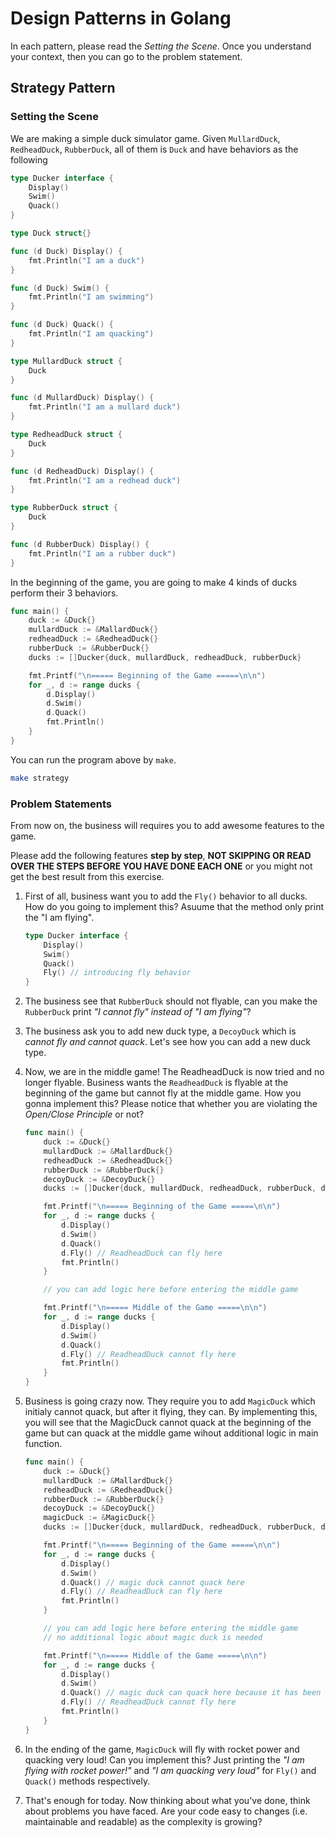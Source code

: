 # Design Patterns in Golang

In each pattern, please read the *Setting the Scene*.
Once you understand your context, then you can go to the problem statement.

## Strategy Pattern

### Setting the Scene

We are making a simple duck simulator game.
Given `MullardDuck`, `RedheadDuck`, `RubberDuck`, all of them is `Duck` and have behaviors as the following

```go
type Ducker interface {
    Display()
    Swim()
    Quack()
}

type Duck struct{}

func (d Duck) Display() {
    fmt.Println("I am a duck")
}

func (d Duck) Swim() {
    fmt.Println("I am swimming")
}

func (d Duck) Quack() {
    fmt.Println("I am quacking")
}

type MullardDuck struct {
    Duck
}

func (d MullardDuck) Display() {
    fmt.Println("I am a mullard duck")
}

type RedheadDuck struct {
    Duck
}

func (d RedheadDuck) Display() {
    fmt.Println("I am a redhead duck")
}

type RubberDuck struct {
    Duck
}

func (d RubberDuck) Display() {
    fmt.Println("I am a rubber duck")
}
```

In the beginning of the game, you are going to make 4 kinds of ducks perform their 3 behaviors.

```go
func main() {
    duck := &Duck{}
    mullardDuck := &MallardDuck{}
    redheadDuck := &RedheadDuck{}
    rubberDuck := &RubberDuck{}
    ducks := []Ducker{duck, mullardDuck, redheadDuck, rubberDuck}

    fmt.Printf("\n===== Beginning of the Game =====\n\n")
    for _, d := range ducks {
        d.Display()
        d.Swim()
        d.Quack()
        fmt.Println()
    }
}
```

You can run the program above by `make`.

```sh
make strategy
```

### Problem Statements

From now on, the business will requires you to add awesome features to the game.

Please add the following features **step by step**, **NOT SKIPPING OR READ OVER THE STEPS BEFORE YOU HAVE DONE EACH ONE** or you might not get the best result from this exercise.

1. First of all, business want you to add the `Fly()` behavior to all ducks.
How do you going to implement this? Asuume that the method only print the "I am flying".

    ```go
    type Ducker interface {
        Display()
        Swim()
        Quack()
        Fly() // introducing fly behavior
    }
    ```

2. The business see that `RubberDuck` should not flyable, can you make the `RubberDuck` print *"I cannot fly" instead of "I am flying"*?

3. The business ask you to add new duck type, a `DecoyDuck` which is *cannot fly and cannot quack*. Let's see how you can add a new duck type.

4. Now, we are in the middle game! The ReadheadDuck is now tried and no longer flyable. Business wants the `ReadheadDuck` is flyable at the beginning of the game but cannot fly at the middle game. How you gonna implement this? Please notice that whether you are violating the *Open/Close Principle* or not?

    ```go
    func main() {
        duck := &Duck{}
        mullardDuck := &MallardDuck{}
        redheadDuck := &RedheadDuck{}
        rubberDuck := &RubberDuck{}
        decoyDuck := &DecoyDuck{}
        ducks := []Ducker{duck, mullardDuck, redheadDuck, rubberDuck, decoyDuck}

        fmt.Printf("\n===== Beginning of the Game =====\n\n")
        for _, d := range ducks {
            d.Display()
            d.Swim()
            d.Quack()
            d.Fly() // ReadheadDuck can fly here
            fmt.Println()
        }

        // you can add logic here before entering the middle game

        fmt.Printf("\n===== Middle of the Game =====\n\n")
        for _, d := range ducks {
            d.Display()
            d.Swim()
            d.Quack()
            d.Fly() // ReadheadDuck cannot fly here
            fmt.Println()
        }
    }
    ```

5. Business is going crazy now. They require you to add `MagicDuck` which initialy cannot quack, but after it flying, they can.
By implementing this, you will see that the MagicDuck cannot quack at the beginning of the game but can quack at the middle game wihout additional logic in main function.

    ```go
    func main() {
        duck := &Duck{}
        mullardDuck := &MallardDuck{}
        redheadDuck := &RedheadDuck{}
        rubberDuck := &RubberDuck{}
        decoyDuck := &DecoyDuck{}
        magicDuck := &MagicDuck{}
        ducks := []Ducker{duck, mullardDuck, redheadDuck, rubberDuck, decoyDuck, magicDuck}

        fmt.Printf("\n===== Beginning of the Game =====\n\n")
        for _, d := range ducks {
            d.Display()
            d.Swim()
            d.Quack() // magic duck cannot quack here
            d.Fly() // ReadheadDuck can fly here
            fmt.Println()
        }

        // you can add logic here before entering the middle game
        // no additional logic about magic duck is needed

        fmt.Printf("\n===== Middle of the Game =====\n\n")
        for _, d := range ducks {
            d.Display()
            d.Swim()
            d.Quack() // magic duck can quack here because it has been fly at the beginning of the game
            d.Fly() // ReadheadDuck cannot fly here
            fmt.Println()
        }
    }
    ```

6. In the ending of the game, `MagicDuck` will fly with rocket power and quacking very loud! Can you implement this?
Just printing the *"I am flying with rocket power!"* and *"I am quacking very loud"* for `Fly()` and `Quack()` methods respectively.

7. That's enough for today. Now thinking about what you've done, think about problems you have faced.
Are your code easy to changes (i.e. maintainable and readable) as the complexity is growing?
